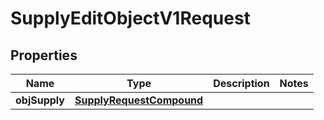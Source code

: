 
# SupplyEditObjectV1Request

## Properties
| Name | Type | Description | Notes |
| ------------ | ------------- | ------------- | ------------- |
| **objSupply** | [**SupplyRequestCompound**](SupplyRequestCompound.md) |  |  |



